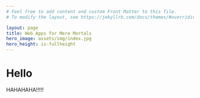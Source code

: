 ```yaml
---
# Feel free to add content and custom Front Matter to this file.
# To modify the layout, see https://jekyllrb.com/docs/themes/#overriding-theme-defaults

layout: page
title: Web Apps for Mere Mortals
hero_image: assets/img/index.jpg
hero_height: is-fullheight
---
```


# Hello

HAHAHAHA!!!!!
